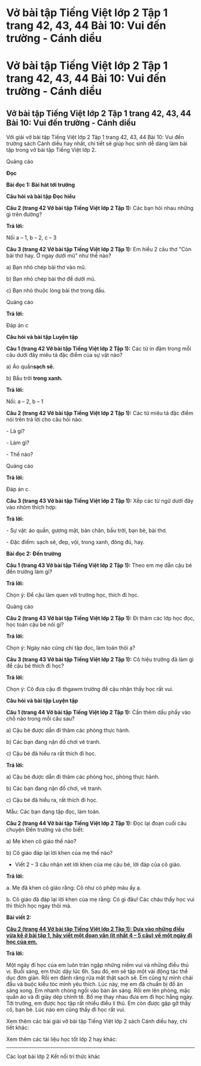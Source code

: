 # Vở bài tập Tiếng Việt lớp 2 Tập 1 trang 42, 43, 44 Bài 10: Vui đến trường - Cánh diều

# Vở bài tập Tiếng Việt lớp 2 Tập 1 trang 42, 43, 44 Bài 10: Vui đến trường - Cánh diều

## Vở bài tập Tiếng Việt lớp 2 Tập 1 trang 42, 43, 44 Bài 10: Vui đến trường - Cánh diều

Với giải vở bài tập Tiếng Việt lớp 2 Tập 1 trang 42, 43, 44 Bài 10: Vui đến trường sách Cánh diều hay nhất, chi tiết sẽ giúp học sinh dễ dàng làm bài tập trong vở bài tập Tiếng Việt lớp 2.

Quảng cáo

**Đọc**

**Bài đọc 1: Bài hát tới trường**

**Câu hỏi và bài tập Đọc hiểu**

**Câu 2 (trang 42 Vở bài tập Tiếng Việt lớp 2 Tập 1):** Các bạn hỏi nhau những gì trên đường?

**Trả lời:**

Nối a – 1, b – 2, c – 3 

**Câu 3 (trang 42 Vở bài tập Tiếng Việt lớp 2 Tập 1):** Em hiểu 2 câu thơ "Còn bài thơ hay. Ở ngay dưới mũ" như thế nào?

a) Bạn nhỏ chép bài thơ vào mũ.

b) Bạn nhỏ chép bài thơ để dưới mũ.

c) Bạn nhỏ thuộc lòng bài thơ trong đầu.

Quảng cáo

**Trả lời:**

Đáp án c

**Câu hỏi và bài tập Luyện tập**

**Câu 1 (trang 42 Vở bài tập Tiếng Việt lớp 2 Tập 1):** Các từ in đậm trong mỗi câu dưới đây miêu tả đặc điểm của sự vật nào?

a) Áo quần**sạch sẽ.**

b) Bầu trời **trong xanh.**

**Trả lời:**

Nối: a – 2, b – 1 

**Câu 2 (trang 42 Vở bài tập Tiếng Việt lớp 2 Tập 1):** Các từ miêu tả đặc điểm nói trên trả lời cho câu hỏi nào:

\- Là gì?

\- Làm gì?

\- Thế nào?

Quảng cáo

**Trả lời:**

Đáp án c. 

**Câu 3 (trang 43 Vở bài tập Tiếng Việt lớp 2 Tập 1):** Xếp các từ ngữ dưới đây vào nhóm thích hợp:

**Trả lời:**

\- Sự vật: áo quần, gương mặt, bàn chân, bầu trời, bạn bè, bài thơ.

\- Đặc điểm: sạch sẽ, đep, vội, trong xanh, đông đủ, hay.

**Bài đọc 2: Đến trường**

**Câu 1 (trang 43 Vở bài tập Tiếng Việt lớp 2 Tập 1):** Theo em mẹ dẫn cậu bé đến trường làm gì?

**Trả lời:**

Chọn ý: Để cậu làm quen với trường học, thích đi học. 

Quảng cáo

**Câu 2 (trang 43 Vở bài tập Tiếng Việt lớp 2 Tập 1):** Đi thăm các lớp học đọc, học toán cậu bé nói gì?

**Trả lời:**

Chọn ý: Ngày nào cũng chỉ tập đọc, làm toán thôi ạ? 

**Câu 3 (trang 43 Vở bài tập Tiếng Việt lớp 2 Tập 1):** Cô hiệu trưởng đã làm gì để cậu bé thích đi học?

**Trả lời:**

Chọn ý: Cô đưa cậu đi thgawm trường để cậu nhận thấy học rất vui. 

**Câu hỏi và bài tập Luyện tập**

**Câu 1 (trang 44 Vở bài tập Tiếng Việt lớp 2 Tập 1):** Cần thêm dấu phẩy vào chỗ nào trong mỗi câu sau?

a) Cậu bé được dẫn đi thăm các phòng thực hành.

b) Các bạn đang nặn đồ chơi vẽ tranh.

c) Cậu bé đã hiểu ra rất thích đi học.

**Trả lời:**

a) Cậu bé được dẫn đi thăm các phòng học, phòng thực hành.

b) Các bạn đang nặn đồ chơi, vẽ tranh.

c) Cậu bé đã hiểu ra, rất thích đi học.

Mẫu: Các bạn đang tập đọc, làm toán.

**Câu 2 (trang 44 Vở bài tập Tiếng Việt lớp 2 Tập 1):** Đọc lại đoạn cuối câu chuyện Đến trường và cho biết:

a) Mẹ khen cô giáo thế nào?

b) Cô giáo đáp lại lời khen của mẹ thế nào?

* Viết 2 – 3 câu nhận xét lời khen của mẹ cậu bé, lời đáp của cô giáo.

**Trả lời:**

a. Mẹ đã khen cô giáo rằng: Cô như có phép màu ấy ạ.

b. Cô giáo đã đáp lại lời khen của mẹ rằng: Có gì đâu! Các cháu thấy học vui thì thích học ngay thôi mà.

**Bài viết 2:**

[**Câu 2 (trang 44 Vở bài tập Tiếng Việt lớp 2 Tập 1):** **Dựa vào những điều vừa kể ở bài tập 1, hãy viết một đoạn văn (ít nhất 4 – 5 câu) về một ngày đi học của em.**](https://vietjack.com/vbt-tieng-viet-2-cd/viet-mot-doan-van-it-nhat-4-5-cau-ve-mot-ngay-di-hoc-cua-em-vm.jsp)

**Trả lời:**

Một ngày đi học của em luôn tràn ngập những niềm vui và những điều thú vị. Buổi sáng, em thức dậy lúc 6h. Sau đó, em sẽ tập một vài động tác thể dục đơn giản. Rồi em đánh răng rửa mặt thật sạch sẽ. Em cũng tự mình chải đầu và buộc kiểu tóc mình yêu thích. Lúc này, mẹ em đã chuẩn bị đồ ăn sáng xong. Em nhanh chóng ngồi vào bàn ăn sáng. Rồi em lên phòng, mặc quần áo và đi giày dép chỉnh tề. Bố mẹ thay nhau đưa em đi học hằng ngày. Tới trường, em được học tập rất nhiều điều lí thú. Em còn được gặp gỡ thầy cô, bạn bè. Lúc nào em cũng thấy đi học rất vui.

Xem thêm các bài giải vở bài tập Tiếng Việt lớp 2 sách Cánh diều hay, chi tiết khác:

Xem thêm các tài liệu học tốt lớp 2 hay khác:

* * *

Các loạt bài lớp 2 Kết nối tri thức khác
